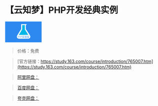# 【云知梦】PHP开发经典实例

![img](../../../assets/study163/free/2105432825896053548.png)

> 价格：免费

> [官方链接：https://study.163.com/course/introduction/765007.htm](https://study.163.com/course/introduction/765007.htm)

> [阿里网盘：]()

> [百度网盘：]()

> [夸克网盘：]()
